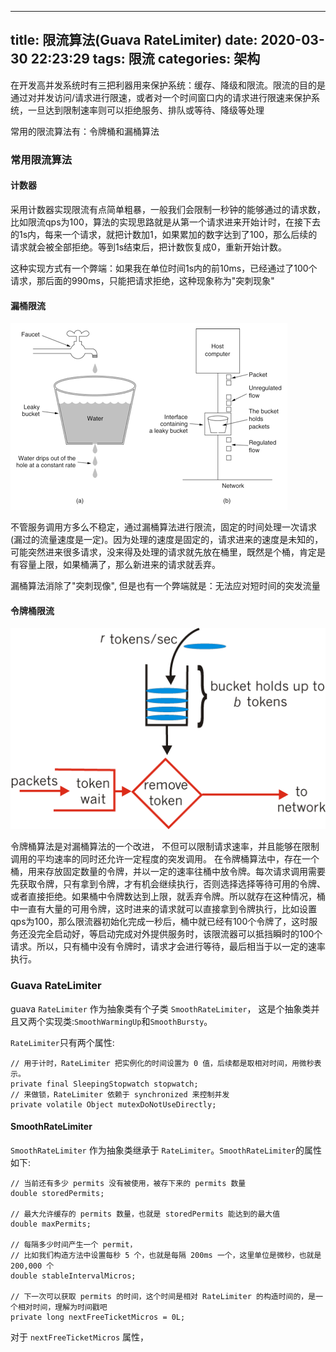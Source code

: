 
---
title: 限流算法(Guava RateLimiter)
date: 2020-03-30 22:23:29
tags: 限流
categories: 架构
---

在开发高并发系统时有三把利器用来保护系统：缓存、降级和限流。限流的目的是通过对并发访问/请求进行限速，或者对一个时间窗口内的请求进行限速来保护系统，一旦达到限制速率则可以拒绝服务、排队或等待、降级等处理

常用的限流算法有：令牌桶和漏桶算法


### 常用限流算法

#### 计数器

采用计数器实现限流有点简单粗暴，一般我们会限制一秒钟的能够通过的请求数，比如限流qps为100，算法的实现思路就是从第一个请求进来开始计时，在接下去的1s内，每来一个请求，就把计数加1，如果累加的数字达到了100，那么后续的请求就会被全部拒绝。等到1s结束后，把计数恢复成0，重新开始计数。

这种实现方式有一个弊端：如果我在单位时间1s内的前10ms，已经通过了100个请求，那后面的990ms，只能把请求拒绝，这种现象称为"突刺现象"


#### 漏桶限流

![](/images/distributed/leaky-bucket.png)


不管服务调用方多么不稳定，通过漏桶算法进行限流，固定的时间处理一次请求(漏过的流量速度是一定)。因为处理的速度是固定的，请求进来的速度是未知的，可能突然进来很多请求，没来得及处理的请求就先放在桶里，既然是个桶，肯定是有容量上限，如果桶满了，那么新进来的请求就丢弃。

漏桶算法消除了"突刺现像", 但是也有一个弊端就是：无法应对短时间的突发流量


#### 令牌桶限流

![](/images/distributed/token-bucket.png)

令牌桶算法是对漏桶算法的一个改进， 不但可以限制请求速率，并且能够在限制调用的平均速率的同时还允许一定程度的突发调用。
在令牌桶算法中，存在一个桶，用来存放固定数量的令牌，并以一定的速率往桶中放令牌。每次请求调用需要先获取令牌，只有拿到令牌，才有机会继续执行，否则选择选择等待可用的令牌、或者直接拒绝。如果桶中令牌数达到上限，就丢弃令牌。所以就存在这种情况，桶中一直有大量的可用令牌，这时进来的请求就可以直接拿到令牌执行，比如设置qps为100，那么限流器初始化完成一秒后，桶中就已经有100个令牌了，这时服务还没完全启动好，等启动完成对外提供服务时，该限流器可以抵挡瞬时的100个请求。所以，只有桶中没有令牌时，请求才会进行等待，最后相当于以一定的速率执行。


### Guava RateLimiter

guava `RateLimiter` 作为抽象类有个子类 `SmoothRateLimiter`， 这是个抽象类并且又两个实现类:`SmoothWarmingUp`和`SmoothBursty`。


`RateLimiter`只有两个属性:
``` 
// 用于计时，RateLimiter 把实例化的时间设置为 0 值，后续都是取相对时间，用微秒表示。
private final SleepingStopwatch stopwatch;
// 来做锁，RateLimiter 依赖于 synchronized 来控制并发
private volatile Object mutexDoNotUseDirectly;
```


#### SmoothRateLimiter


`SmoothRateLimiter` 作为抽象类继承于 `RateLimiter`。`SmoothRateLimiter`的属性如下:
``` 
// 当前还有多少 permits 没有被使用，被存下来的 permits 数量
double storedPermits;

// 最大允许缓存的 permits 数量，也就是 storedPermits 能达到的最大值
double maxPermits;

// 每隔多少时间产生一个 permit，
// 比如我们构造方法中设置每秒 5 个，也就是每隔 200ms 一个，这里单位是微秒，也就是 200,000 个
double stableIntervalMicros;

// 下一次可以获取 permits 的时间，这个时间是相对 RateLimiter 的构造时间的，是一个相对时间，理解为时间戳吧
private long nextFreeTicketMicros = 0L; 
```

对于 `nextFreeTicketMicros` 属性，